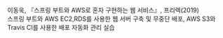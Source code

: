 이동욱, 『스프링 부트와 AWS로 혼자 구현하는 웹 서비스』, 프리렉(2019)\
스프링 부트와  AWS EC2,RDS를 사용한  웹 서버 구축 및 무중단 배포, AWS S3와 Travis CI를 사용한 배포 자동화 관리 실습

